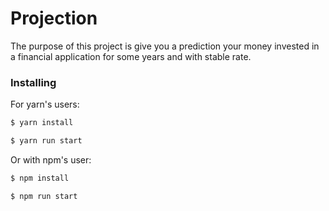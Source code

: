 # Projection

The purpose of this project is give you a prediction your money invested in a financial application for some years and with stable rate.

### Installing

For yarn's users:

```bash
$ yarn install
```

```bash
$ yarn run start
```

Or with npm's user:

```bash
$ npm install
```

```bash
$ npm run start
```
